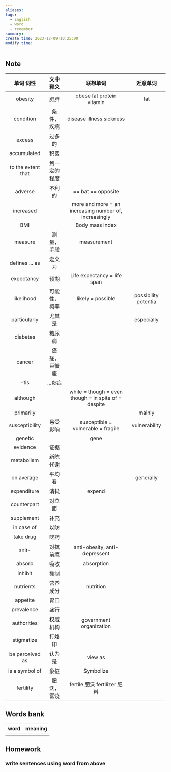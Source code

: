 ```yaml
---
aliases: 
tags:
  - English
  - word
  - remember
summary: 
create time: 2023-12-09T10:25:00
modify time:
---
```

## Note

|     单词 词性      |   文中释义   |                       联想单词                        |       近意单词       |
|:------------------:|:------------:|:-----------------------------------------------------:|:--------------------:|
|      obesity       |     肥胖     |               obese fat protein vitamin               |         fat          |
|     condition      |  条件，疾病  |               disease illness sickness                |                      |
|       excess       |    过多的    |                                                       |                      |
|    accumulated     |     积累     |                                                       |                      |
| to the extent that | 到一定的程度 |                                                       |                      |
|      adverse       |    不利的    |                  == bat == opposite                   |                      |
|     increased      |              | more and more = an increasing number of, increasingly |                      |
|        BMI         |              |                    Body mass index                    |                      |
|      measure       |  测量，手段  |                      measurement                      |                      |
|   defines ... as   |    定义为    |                                                       |                      |
|     expectancy     |     预期     |              Life expectancy = life span              |                      |
|     likelihood     | 可能性，概率 |                   likely = possible                   | possibility potentia |
|    particularly    |    尤其是    |                                                       |      especially      |
|      diabetes      |    糖尿病    |                                                       |                      |
|       cancer       | 癌症，巨蟹座 |                                                       |                      |
|        -tis        |   ...炎症    |                                                       |                      |
|      although      |              | while = though = even though = in spite of = despite  |                      |
|     primarily      |              |                                                       |        mainly        |
|   susceptibility   |   易受影响   |          susceptible = vulnerable = fragile           |    vulnerability     |
|      genetic       |              |                         gene                          |                      |
|      evidence      |     证据     |                                                       |                      |
|     metabolism     |   新陈代谢   |                                                       |                      |
|     on average     |    平均看    |                                                       |      generally       |
|    expenditure     |     消耗     |                        expend                         |                      |
|    counterpart     |    对立面    |                                                       |                      |
|     supplement     |     补充     |                                                       |                      |
|     in case of     |     以防     |                                                       |                      |
|     take drug      |     吃药     |                                                       |                      |
|       anit-        |   对抗前缀   |             anti-obesity, anti-depressent             |                      |
|       absorb       |     吸收     |                      absorption                       |                      |
|      inhibit       |     抑制     |                                                       |                      |
|     nutrients      |   营养成分   |                       nutrition                       |                      |
|      appetite      |     胃口     |                                                       |                      |
|     prevalence     |     盛行     |                                                       |                      |
|    authorities     |   权威机构   |                government organization                |                      |
|     stigmatize     |    打烙印    |                                                       |                      |
|  be perceived as   |    认为是    |                        view as                        |                      |
|   is a symbol of   |     象征     |                       Symbolize                       |                      |
|     fertility      |  肥沃，富饶  |                  fertile 肥沃 fertilizer 肥料                   |                      |

## Words bank

| word | meaning |
| :----: | :------- |
|      |         |
## Homework

### write sentences using word from above
